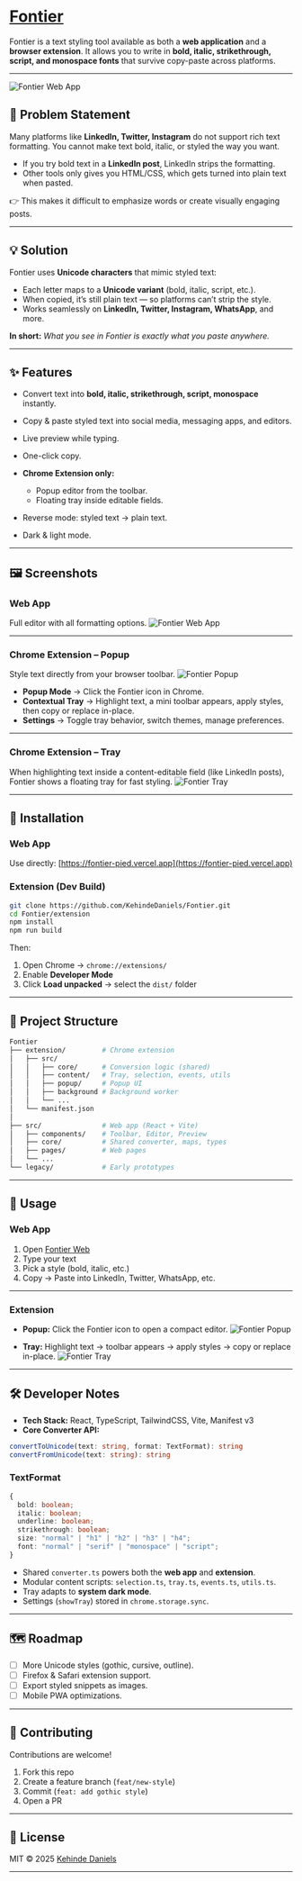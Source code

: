 # [Fontier](https://fontier-pied.vercel.app)

Fontier is a text styling tool available as both a **web application** and a **browser extension**.
It allows you to write in **bold, italic, strikethrough, script, and monospace fonts** that survive copy-paste across platforms.

---

![Fontier Web App](./public/fontier-webapp.png)

## 📌 Problem Statement

Many platforms like **LinkedIn, Twitter, Instagram** do not support rich text formatting.
You cannot make text bold, italic, or styled the way you want.

- If you try bold text in a **LinkedIn post**, LinkedIn strips the formatting.
- Other tools only gives you HTML/CSS, which gets turned into plain text when pasted.

👉 This makes it difficult to emphasize words or create visually engaging posts.

---

## 💡 Solution

Fontier uses **Unicode characters** that mimic styled text:

- Each letter maps to a **Unicode variant** (bold, italic, script, etc.).
- When copied, it’s still plain text — so platforms can’t strip the style.
- Works seamlessly on **LinkedIn, Twitter, Instagram, WhatsApp**, and more.

**In short:** _What you see in Fontier is exactly what you paste anywhere._

---

## ✨ Features

- Convert text into **bold, italic, strikethrough, script, monospace** instantly.
- Copy & paste styled text into social media, messaging apps, and editors.
- Live preview while typing.
- One-click copy.
- **Chrome Extension only:**

  - Popup editor from the toolbar.
  - Floating tray inside editable fields.

- Reverse mode: styled text → plain text.
- Dark & light mode.

---

## 🖼️ Screenshots

### Web App

Full editor with all formatting options.
![Fontier Web App](./public/fontier-webapp.png)

---

### Chrome Extension – Popup

Style text directly from your browser toolbar.
![Fontier Popup](./public/fontier-popup.png)

- **Popup Mode** → Click the Fontier icon in Chrome.
- **Contextual Tray** → Highlight text, a mini toolbar appears, apply styles, then copy or replace in-place.
- **Settings** → Toggle tray behavior, switch themes, manage preferences.

---

### Chrome Extension – Tray

When highlighting text inside a content-editable field (like LinkedIn posts), Fontier shows a floating tray for fast styling.
![Fontier Tray](./public/placeholder-tray.png)

---

## 🚀 Installation

### Web App

Use directly: [https://fontier-pied.vercel.app](https://fontier-pied.vercel.app)

### Extension (Dev Build)

```bash
git clone https://github.com/KehindeDaniels/Fontier.git
cd Fontier/extension
npm install
npm run build
```

Then:

1. Open Chrome → `chrome://extensions/`
2. Enable **Developer Mode**
3. Click **Load unpacked** → select the `dist/` folder

---

## 📂 Project Structure

```bash
Fontier
├── extension/         # Chrome extension
│   ├── src/
│   │   ├── core/      # Conversion logic (shared)
│   │   ├── content/   # Tray, selection, events, utils
│   │   ├── popup/     # Popup UI
│   │   ├── background # Background worker
│   │   └── ...
│   └── manifest.json
│
├── src/               # Web app (React + Vite)
│   ├── components/    # Toolbar, Editor, Preview
│   ├── core/          # Shared converter, maps, types
│   ├── pages/         # Web pages
│   └── ...
└── legacy/            # Early prototypes
```

---

## 🎯 Usage

### Web App

1. Open [Fontier Web](https://fontier-pied.vercel.app)
2. Type your text
3. Pick a style (bold, italic, etc.)
4. Copy → Paste into LinkedIn, Twitter, WhatsApp, etc.

---

### Extension

- **Popup:** Click the Fontier icon to open a compact editor.
  ![Fontier Popup](./assets/fontier-popup.png)

- **Tray:** Highlight text → toolbar appears → apply styles → copy or replace in-place.
  ![Fontier Tray](./assets/placeholder-tray.png)

---

## 🛠️ Developer Notes

- **Tech Stack:** React, TypeScript, TailwindCSS, Vite, Manifest v3
- **Core Converter API:**

```ts
convertToUnicode(text: string, format: TextFormat): string
convertFromUnicode(text: string): string
```

### TextFormat

```ts
{
  bold: boolean;
  italic: boolean;
  underline: boolean;
  strikethrough: boolean;
  size: "normal" | "h1" | "h2" | "h3" | "h4";
  font: "normal" | "serif" | "monospace" | "script";
}
```

- Shared `converter.ts` powers both the **web app** and **extension**.
- Modular content scripts: `selection.ts`, `tray.ts`, `events.ts`, `utils.ts`.
- Tray adapts to **system dark mode**.
- Settings (`showTray`) stored in `chrome.storage.sync`.

---

## 🗺 Roadmap

- [ ] More Unicode styles (gothic, cursive, outline).
- [ ] Firefox & Safari extension support.
- [ ] Export styled snippets as images.
- [ ] Mobile PWA optimizations.

---

## 🤝 Contributing

Contributions are welcome!

1. Fork this repo
2. Create a feature branch (`feat/new-style`)
3. Commit (`feat: add gothic style`)
4. Open a PR

---

## 📜 License

MIT © 2025 [Kehinde Daniels](https://github.com/KehindeDaniels)

---
